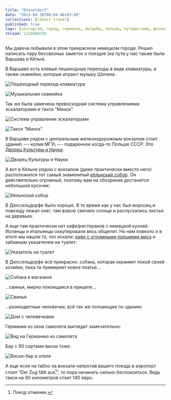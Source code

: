 ```yaml
---
title: "Düsseldorf"
date: "2013-04-18T00:04:46+03:00"
collections: [latest-travel]
published: true
tags: [instagram, город, германия, лытдыбр, польша, путешествие, фотки]
thread: 1218688236
---
```


Мы давеча побывали в этом прекрасном немецком городе. Решил написать пару бессвязных заметок о поездке (на пути у нас 
также были Варшава и Кёльн).

В Варшаве есть клевые пешеходные переходы в виде клавиатуры, а также скамейки, которые играют музыку Шопена.

![Пешеходный переход-клавиатура](/images/travel/2013-04-dusseldorf/warsaw-crosswalk.jpg "Пешеходный переход-клавиатура")

![Музыкальная скамейка](/images/travel/2013-04-dusseldorf/warsaw-chopin-bench.jpg "Музыкальная скамейка")

Так же была замечена превосходная система управлениями эскалаторами и такси “Минск”.

![Система управления эскалаторами](/images/travel/2013-04-dusseldorf/warsaw-escalator-driver.jpg "Система управления эскалаторами")

![Такси “Минск”](/images/travel/2013-04-dusseldorf/warsaw-taxi-minsk.jpg "Такси “Минск”")

В Варшаве рядом с центральным железнодорожным вокзалом стоит здание\ --- копия МГУ\ --- подаренное когда-то Польше СССР.
Это [Дворец Культуры и Науки](http://ru.wikipedia.org/wiki/%D0%94%D0%B2%D0%BE%D1%80%D0%B5%D1%86_%D0%BA%D1%83%D0%BB%D1%8C%D1%82%D1%83%D1%80%D1%8B_%D0%B8_%D0%BD%D0%B0%D1%83%D0%BA%D0%B8).

![Дворец Культуры и Науки](/images/travel/2013-04-dusseldorf/warsaw-palac-kultury.jpg "Дворец Культуры и Науки")

А вот в Кёльне рядом с вокзалом (даже практически вместо него) расположился тот самый знаменитый
[кёльнский собор](http://ru.wikipedia.org/wiki/%D0%9A%D1%91%D0%BB%D1%8C%D0%BD%D1%81%D0%BA%D0%B8%D0%B9_%D1%81%D0%BE%D0%B1%D0%BE%D1%80).
Он действительно огромный, поэтому вам на обозрение достанется небольшой кусочек:

![Кёльнский собор](/images/travel/2013-04-dusseldorf/cologne-cathedral.jpg "Кёльнский собор")

В Дюссельдорфе было хорошо. В то время как у нас был морозец и повсюду лежал снег, там вовсю светило солнце и
распускались листья на деревьях.

А еще там практически нет кафе/ресторанов с немецкой кухней. Испанцы и итальянцы оккупировали весь общепит. Но нам
повезло и в итоге мы нашли то, что искали: [кафе с огромными порциями мяса](http://www.schweinske.de/) и забавным
указателем на туалет:

![Указатель на туалет](/images/travel/2013-04-dusseldorf/dusseldorf-schweinske-wc.jpg "Указатель на туалет")

В Дюссельдорфе всё прекрасно: собака, которая охраняет покой своей хозяйки, пока та примеряет новое платье...

![Собака в магазине](/images/travel/2013-04-dusseldorf/dusseldorf-fitting-room.jpg "Собака в магазине")

...свинья, мирно покоящаяся в прицепе...

![Свинья](/images/travel/2013-04-dusseldorf/dusseldorf-pig.jpg "Свинья")

...разноцветные человечки, всё так же ползающие по зданию:

![Дом с человечками](/images/travel/2013-04-dusseldorf/dusseldorf-house-with-men.jpg "Дом с человечками")

Германия из окна самолета выглядит замечательно:

![Вид на Германию из самолета](/images/travel/2013-04-dusseldorf/germany-plane.jpg "Вид на Германию из самолета")

Бар с 90 сортами виски тоже:

![Виски-бар в отеле](/images/travel/2013-04-dusseldorf/dusseldorf-whisky-bar.jpg "Виски-бар в отеле")

А еще если на табло на вокзале напротив вашего поезда в аэропорт стоит “Der Zug fällt aus[^1]”, то пора начинать
сильно беспокоиться. Ведь такси на 80 километров стоит 140 евро.

[^1]: Поезд отменен.
